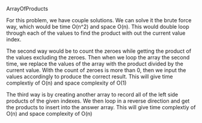 ArrayOfProducts

For this problem, we have couple solutions. We can solve it the brute force way, which would be time O(n^2) and space O(n). This would double loop through each of the values to find the product with out the current value index. 

The second way would be to count the zeroes while getting the product of the values excluding the zeroes. Then when we loop the array the second time, we replace the values of the array with the product divided by the current value. With the count of zeroes is more than 0, then we input the values accordingly to produce the correct result. This will give time complextiy of O(n) and space complexity of O(1) 

The third way is by creating another array to record all of the left side products of the given indexes. We then loop in a reverse direction and get the products to insert into the answer array. This will give time complextiy of O(n) and space complexity of O(n) 



